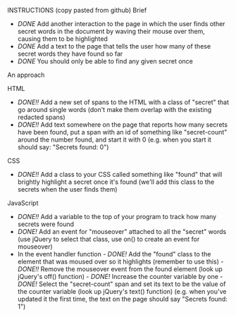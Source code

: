 INSTRUCTIONS (copy pasted from github)
Brief
- *DONE* Add another interaction to the page in which the user finds other secret words in the document by waving their mouse over them, causing them to be highlighted
- *DONE* Add a text to the page that tells the user how many of these secret words they have found so far
- *DONE* You should only be able to find any given secret once

An approach

HTML
- *DONE!!* Add a new set of spans to the HTML with a class of "secret" that go around single words (don't make them overlap with the existing redacted spans)
- *DONE!!* Add text somewhere on the page that reports how many secrets have been found, put a span with an id of something like "secret-count" around the number found, and start it with 0 (e.g. when you start it should say: "Secrets found: 0")

CSS
- *DONE!!* Add a class to your CSS called something like "found" that will brightly highlight a secret once it's found (we'll add this class to the secrets when the user finds them)

JavaScript
- *DONE!!* Add a variable to the top of your program to track how many secrets were found
- *DONE!* Add an event for "mouseover" attached to all the "secret" words (use jQuery to select that class, use on() to create an event for mouseover)
- In the event handler function
      - *DONE!* Add the "found" class to the element that was moused over so it highlights (remember to use this)
      - *DONE!!* Remove the mouseover event from the found element (look up jQuery's off() function)
      - *DONE!* Increase the counter variable by one
      - *DONE!* Select the "secret-count" span and set its text to be the value of the counter variable (look up jQuery's text() function) (e.g. when you've updated it the first time, the text on the page should say "Secrets found: 1")
